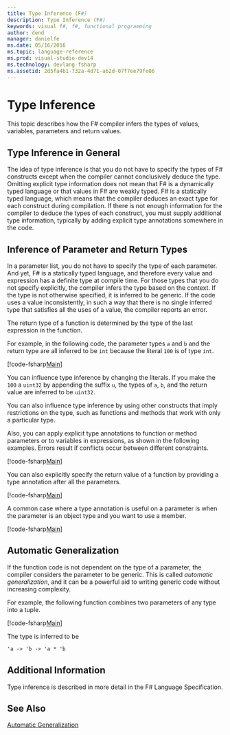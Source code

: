 ```yaml
---
title: Type Inference (F#)
description: Type Inference (F#)
keywords: visual f#, f#, functional programming
author: dend
manager: danielfe
ms.date: 05/16/2016
ms.topic: language-reference
ms.prod: visual-studio-dev14
ms.technology: devlang-fsharp
ms.assetid: 2d5fa4b1-732a-4d71-a62d-07f7ee79fe06 
---
```


# Type Inference

This topic describes how the F# compiler infers the types of values, variables, parameters and return values.

## Type Inference in General
The idea of type inference is that you do not have to specify the types of F# constructs except when the compiler cannot conclusively deduce the type. Omitting explicit type information does not mean that F# is a dynamically typed language or that values in F# are weakly typed. F# is a statically typed language, which means that the compiler deduces an exact type for each construct during compilation. If there is not enough information for the compiler to deduce the types of each construct, you must supply additional type information, typically by adding explicit type annotations somewhere in the code.


## Inference of Parameter and Return Types
In a parameter list, you do not have to specify the type of each parameter. And yet, F# is a statically typed language, and therefore every value and expression has a definite type at compile time. For those types that you do not specify explicitly, the compiler infers the type based on the context. If the type is not otherwise specified, it is inferred to be generic. If the code uses a value inconsistently, in such a way that there is no single inferred type that satisfies all the uses of a value, the compiler reports an error.

The return type of a function is determined by the type of the last expression in the function.

For example, in the following code, the parameter types `a` and `b` and the return type are all inferred to be `int` because the literal `100` is of type `int`.

[!code-fsharp[Main](../../../samples/snippets/fsharp/lang-ref-3/snippet301.fs)]

You can influence type inference by changing the literals. If you make the `100` a `uint32` by appending the suffix `u`, the types of `a`, `b`, and the return value are inferred to be `uint32`.

You can also influence type inference by using other constructs that imply restrictions on the type, such as functions and methods that work with only a particular type.

Also, you can apply explicit type annotations to function or method parameters or to variables in expressions, as shown in the following examples. Errors result if conflicts occur between different constraints.

[!code-fsharp[Main](../../../samples/snippets/fsharp/lang-ref-3/snippet302.fs)]

You can also explicitly specify the return value of a function by providing a type annotation after all the parameters.

[!code-fsharp[Main](../../../samples/snippets/fsharp/lang-ref-3/snippet303.fs)]

A common case where a type annotation is useful on a parameter is when the parameter is an object type and you want to use a member.

[!code-fsharp[Main](../../../samples/snippets/fsharp/lang-ref-3/snippet304.fs)]
    
## Automatic Generalization
If the function code is not dependent on the type of a parameter, the compiler considers the parameter to be generic. This is called *automatic generalization*, and it can be a powerful aid to writing generic code without increasing complexity.

For example, the following function combines two parameters of any type into a tuple.

[!code-fsharp[Main](../../../samples/snippets/fsharp/lang-ref-3/snippet305.fs)]

The type is inferred to be

```fsharp
'a -> 'b -> 'a * 'b
```

## Additional Information
Type inference is described in more detail in the F# Language Specification.


## See Also
[Automatic Generalization](generics/automatic-generalization.md)